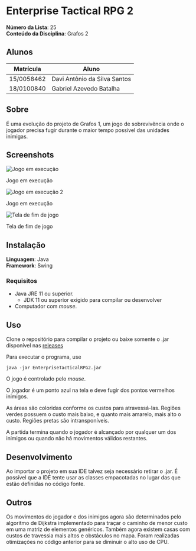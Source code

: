 # Enterprise Tactical RPG 2

**Número da Lista**: 25<br>
**Conteúdo da Disciplina**: Grafos 2<br>

## Alunos
|Matrícula | Aluno |
| ---------- | -- |
| 15/0058462 |  Davi Antônio da Silva Santos |
| 18/0100840 |  Gabriel Azevedo Batalha |

## Sobre 
 É uma evolução do projeto de Grafos 1, um jogo de sobrevivência onde o jogador precisa fugir durante o maior tempo possível das unidades inimigas.

## Screenshots

![Jogo em execução](https://i.imgur.com/HdfvKZu.png)


Jogo em execução

![Jogo em execução 2](https://i.imgur.com/VMevzdd.png)


Jogo em execução 

![Tela de fim de jogo](https://i.imgur.com/zP7EUYP.png)

Tela de fim de jogo

## Instalação 
**Linguagem**: Java<br>
**Framework**: Swing<br>

### Requisitos
- Java JRE 11 ou superior.
  - JDK 11 ou superior exigido para compilar ou desenvolver
- Computador com *mouse*.

## Uso 

Clone o repositório para compilar o projeto ou baixe somente o .jar disponível nas [releases](https://github.com/projeto-de-algoritmos/Grafos2_Enterprise_Tactical_RPG_2/releases)


Para executar o programa, use
```
java -jar EnterpriseTacticalRPG2.jar
```
O jogo é controlado pelo *mouse*.

O jogador é um ponto azul na tela e deve fugir dos pontos vermelhos
inimigos.

As áreas são coloridas conforme os custos para atravessá-las. Regiões
verdes possuem o custo mais baixo, e quanto mais amarelo, mais alto o
custo. Regiões pretas são intransponíveis.

A partida termina quando o jogador é alcançado por qualquer um dos
inimigos ou quando não há movimentos válidos restantes.

## Desenvolvimento
Ao importar o projeto em sua IDE talvez seja necessário retirar o
.jar. É possível que a IDE tente usar as classes empacotadas no lugar
das que estão definidas no código fonte.

## Outros 
Os movimentos do jogador e dos inimigos agora são determinados pelo 
algoritmo de Dijkstra implementado para traçar o caminho de menor custo
em uma matriz de elementos genéricos. Também agora existem casas com custos
de travessia mais altos e obstáculos no mapa. Foram realizadas otimizações
no código anterior para se diminuir o alto uso de CPU.
